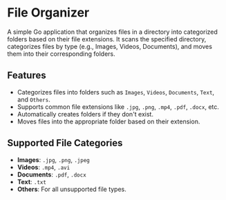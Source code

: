 # File Organizer

A simple Go application that organizes files in a directory into categorized folders based on their file extensions. It scans the specified directory, categorizes files by type (e.g., Images, Videos, Documents), and moves them into their corresponding folders.

## Features

- Categorizes files into folders such as `Images`, `Videos`, `Documents`, `Text`, and `Others`.
- Supports common file extensions like `.jpg`, `.png`, `.mp4`, `.pdf`, `.docx`, etc.
- Automatically creates folders if they don't exist.
- Moves files into the appropriate folder based on their extension.

## Supported File Categories

- **Images**: `.jpg`, `.png`, `.jpeg`
- **Videos**: `.mp4`, `.avi`
- **Documents**: `.pdf`, `.docx`
- **Text**: `.txt`
- **Others**: For all unsupported file types.
